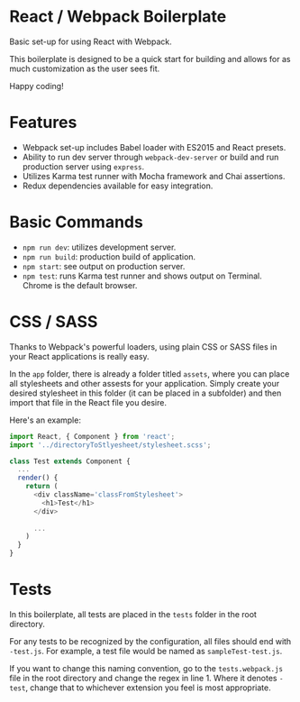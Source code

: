 # React / Webpack Boilerplate

Basic set-up for using React with Webpack.

This boilerplate is designed to be a quick start for building and allows for as much customization as the user sees fit.

Happy coding!

# Features
- Webpack set-up includes Babel loader with ES2015 and React presets.
- Ability to run dev server through `webpack-dev-server` or build and run production server using `express`.
- Utilizes Karma test runner with Mocha framework and Chai assertions.
- Redux dependencies available for easy integration.

# Basic Commands
- `npm run dev`: utilizes development server.
- `npm run build`: production build of application.
- `npm start`: see output on production server.
- `npm test`: runs Karma test runner and shows output on Terminal. Chrome is the default browser.

# CSS / SASS

Thanks to Webpack's powerful loaders, using plain CSS or SASS files in your React applications is really easy.

In the `app` folder, there is already a folder titled `assets`, where you can place all stylesheets and other assests for your application. Simply create your desired stylesheet in this folder (it can be placed in a subfolder) and then import that file in the React file you desire.

Here's an example:

```javascript
import React, { Component } from 'react';
import '../directoryToStlyesheet/stylesheet.scss';

class Test extends Component {
  ...
  render() {
    return (
      <div className='classFromStylesheet'>
        <h1>Test</h1>
      </div>
      
      ...
    )
  }
}

```

# Tests

In this boilerplate, all tests are placed in the `tests` folder in the root directory. 

For any tests to be recognized by the configuration, all files should end with `-test.js`. For example, a test file would be named as `sampleTest-test.js`.

If you want to change this naming convention, go to the `tests.webpack.js` file in the root directory and change the regex in line 1. Where it denotes `-test`, change that to whichever extension you feel is most appropriate.

